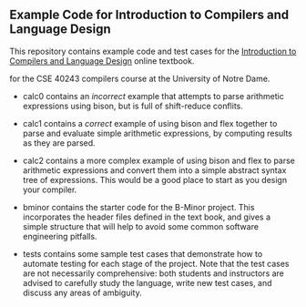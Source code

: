 Example Code for Introduction to Compilers and Language Design
--------------------------------------------------------------

This repository contains example code and test cases
for the [Introduction to Compilers and Language Design](http://compilerbook.org)
online textbook.

for the CSE 40243 compilers course at the University of Notre Dame.

- calc0 contains an *incorrect* example that attempts to
parse arithmetic expressions using bison, but is full
of shift-reduce conflits.

- calc1 contains a *correct* example of using bison and flex
together to parse and evaluate simple arithmetic expressions,
by computing results as they are parsed.

- calc2 contains a more complex example of using bison and
flex to parse arithmetic expressions and convert them into
a simple abstract syntax tree of expressions. This 
would be a good place to start as you design your compiler.

- bminor contains the starter code for the B-Minor project.
This incorporates the header files defined in the text book,
and gives a simple structure that will help to avoid some
common software engineering pitfalls.

- tests contains some sample test cases that demonstrate how
to automate testing for each stage of the project.  Note that
the test cases are not necessarily comprehensive: both students
and instructors are advised to carefully study the language,
write new test cases, and discuss any areas of ambiguity.
 


